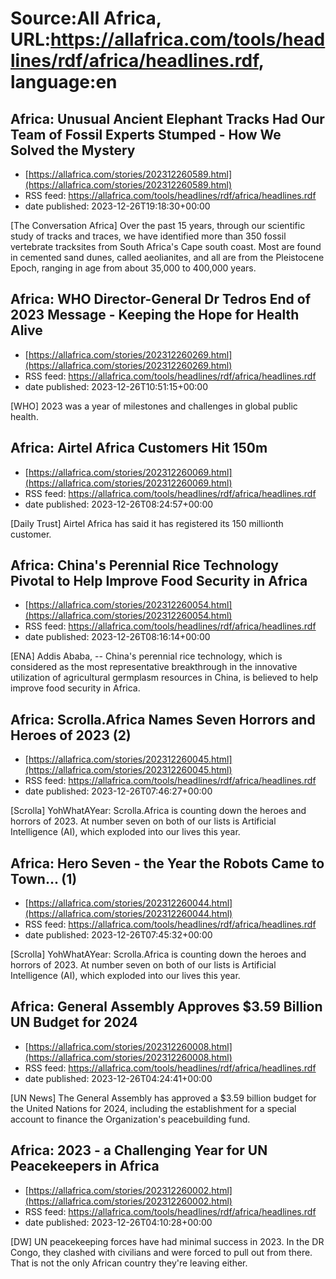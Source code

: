 # Source:All Africa, URL:https://allafrica.com/tools/headlines/rdf/africa/headlines.rdf, language:en

## Africa: Unusual Ancient Elephant Tracks Had Our Team of Fossil Experts Stumped - How We Solved the Mystery
 - [https://allafrica.com/stories/202312260589.html](https://allafrica.com/stories/202312260589.html)
 - RSS feed: https://allafrica.com/tools/headlines/rdf/africa/headlines.rdf
 - date published: 2023-12-26T19:18:30+00:00

[The Conversation Africa] Over the past 15 years, through our scientific study of tracks and traces, we have identified more than 350 fossil vertebrate tracksites from South Africa's Cape south coast. Most are found in cemented sand dunes, called aeolianites, and all are from the Pleistocene Epoch, ranging in age from about 35,000 to 400,000 years.

## Africa: WHO Director-General Dr Tedros End of 2023 Message - Keeping the Hope for Health Alive
 - [https://allafrica.com/stories/202312260269.html](https://allafrica.com/stories/202312260269.html)
 - RSS feed: https://allafrica.com/tools/headlines/rdf/africa/headlines.rdf
 - date published: 2023-12-26T10:51:15+00:00

[WHO] 2023 was a year of milestones and challenges in global public health.

## Africa: Airtel Africa Customers Hit 150m
 - [https://allafrica.com/stories/202312260069.html](https://allafrica.com/stories/202312260069.html)
 - RSS feed: https://allafrica.com/tools/headlines/rdf/africa/headlines.rdf
 - date published: 2023-12-26T08:24:57+00:00

[Daily Trust] Airtel Africa has said it has registered its 150 millionth customer.

## Africa: China's Perennial Rice Technology Pivotal to Help Improve Food Security in Africa
 - [https://allafrica.com/stories/202312260054.html](https://allafrica.com/stories/202312260054.html)
 - RSS feed: https://allafrica.com/tools/headlines/rdf/africa/headlines.rdf
 - date published: 2023-12-26T08:16:14+00:00

[ENA] Addis Ababa, -- China's perennial rice technology, which is considered as the most representative breakthrough in the innovative utilization of agricultural germplasm resources in China, is believed to help improve food security in Africa.

## Africa: Scrolla.Africa Names Seven Horrors and Heroes of 2023 (2)
 - [https://allafrica.com/stories/202312260045.html](https://allafrica.com/stories/202312260045.html)
 - RSS feed: https://allafrica.com/tools/headlines/rdf/africa/headlines.rdf
 - date published: 2023-12-26T07:46:27+00:00

[Scrolla] YohWhatAYear: Scrolla.Africa is counting down the heroes and horrors of 2023. At number seven on both of our lists is Artificial Intelligence (AI), which exploded into our lives this year.

## Africa: Hero Seven - the Year the Robots Came to Town... (1)
 - [https://allafrica.com/stories/202312260044.html](https://allafrica.com/stories/202312260044.html)
 - RSS feed: https://allafrica.com/tools/headlines/rdf/africa/headlines.rdf
 - date published: 2023-12-26T07:45:32+00:00

[Scrolla] YohWhatAYear: Scrolla.Africa is counting down the heroes and horrors of 2023. At number seven on both of our lists is Artificial Intelligence (AI), which exploded into our lives this year.

## Africa: General Assembly Approves $3.59 Billion UN Budget for 2024
 - [https://allafrica.com/stories/202312260008.html](https://allafrica.com/stories/202312260008.html)
 - RSS feed: https://allafrica.com/tools/headlines/rdf/africa/headlines.rdf
 - date published: 2023-12-26T04:24:41+00:00

[UN News] The General Assembly has approved a $3.59 billion budget for the United Nations for 2024, including the establishment for a special account to finance the Organization's peacebuilding fund.

## Africa: 2023 - a Challenging Year for UN Peacekeepers in Africa
 - [https://allafrica.com/stories/202312260002.html](https://allafrica.com/stories/202312260002.html)
 - RSS feed: https://allafrica.com/tools/headlines/rdf/africa/headlines.rdf
 - date published: 2023-12-26T04:10:28+00:00

[DW] UN peacekeeping forces have had minimal success in 2023. In the DR Congo, they clashed with civilians and were forced to pull out from there. That is not the only African country they're leaving either.

